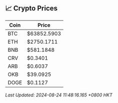## 📈 Crypto Prices

| Coin | Price |
| ---- | ----- |
| BTC | $63852.5903 |
| ETH | $2750.1711 |
| BNB | $581.1848 |
| CRV | $0.3401 |
| ARB | $0.6037 |
| OKB | $39.0925 |
| DOGE | $0.1127 |

_Last Updated: 2024-08-24 11:48:16.165 +0800 HKT_